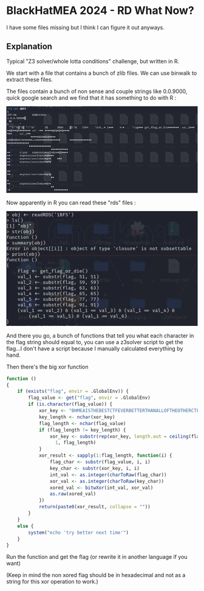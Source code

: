 # BlackHatMEA 2024 - RD What Now?


I have some files missing but I think I can figure it out anyways.


## Explanation

Typical "Z3 solver/whole lotta conditions" challenge, but written in R.

We start with a file that contains a bunch of zlib files. We can use binwalk to extract these files.

The files contain a bunch of non sense and couple strings like 0.0.9000, quick google search and we find that it has something to do with R :

![alt text](image.png)

Now apparently in R you can read these "rds" files :

![alt text](image-1.png)

And there you go, a bunch of functions that tell you what each character in the flag string should equal to, you can use a z3solver script to get the flag...I don't have a script because I manually calculated everything by hand.

Then there's the big xor function

```R
function () 
{
    if (exists("flag", envir = .GlobalEnv)) {
        flag_value <- get("flag", envir = .GlobalEnv)
        if (is.character(flag_value)) {
            xor_key <- "BHMEAISTHEBESTCTFEVERBETTERTHANALLOFTHEOTHERCTF"
            key_length <- nchar(xor_key)
            flag_length <- nchar(flag_value)
            if (flag_length != key_length) {
                xor_key <- substr(rep(xor_key, length.out = ceiling(flag_length/key_length)), 
                  1, flag_length)
            }
            xor_result <- sapply(1:flag_length, function(i) {
                flag_char <- substr(flag_value, i, i)
                key_char <- substr(xor_key, i, i)
                int_val <- as.integer(charToRaw(flag_char))
                xor_val <- as.integer(charToRaw(key_char))
                xored_val <- bitwXor(int_val, xor_val)
                as.raw(xored_val)
            })
            return(paste0(xor_result, collapse = ""))
        }
    }
    else {
        system("echo 'try better next time'")
    }
}
```

Run the function and get the flag (or rewrite it in another language if you want)

(Keep in mind the non xored flag should be in hexadecimal and not as a string for this xor operation to work.) 



